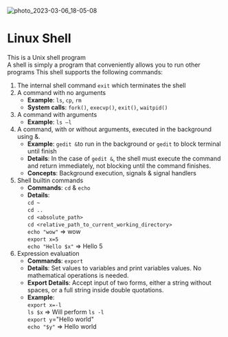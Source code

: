 ![photo_2023-03-06_18-05-08](https://user-images.githubusercontent.com/96186143/223166068-0d80e35b-b46b-485c-8a49-aff1c204a369.jpg)
# Linux Shell
This is a Unix shell program </br>
A shell is simply a program that conveniently allows you to run other programs
This shell supports the following commands:

1. The internal shell command `exit` which terminates the shell
2. A command with no arguments
    * **Example**: `ls`, `cp`, `rm` 
    * **System calls**: `fork()`, `execvp()`, `exit()`, `waitpid()`
3. A command with arguments
    * **Example**: `ls –l`
4. A command, with or without arguments, executed in the background using &.
    * **Example**: `gedit &`to run in the background or `gedit` to block terminal until finish
    * **Details**: In the case of `gedit &`, the shell must execute the command and return immediately, not blocking until the command finishes.
    * **Concepts**: Background execution, signals & signal handlers
5. Shell builtin commands
    * **Commands**: `cd` & `echo`
    * **Details**:</br>
             `cd ~` </br>
             `cd ..`</br>
             `cd <absolute_path>`</br>
             `cd <relative_path_to_current_working_directory>`</br>
             `echo "wow"` => wow</br>
             `export x=5`</br>
             `echo "Hello $x"` => Hello 5</br>
6. Expression evaluation
    * **Commands**: `export`
    * **Details**: Set values to variables and print variables values. No mathematical operations is needed.
    * **Export Details**: Accept input of two forms, either a string without spaces, or a full string inside double quotations.
    * **Example**:</br>
         `export x=-l` </br>
         `ls $x` => Will perform `ls -l`</br>
         `export y`="Hello world" </br>
         `echo "$y"` => Hello world </br>
